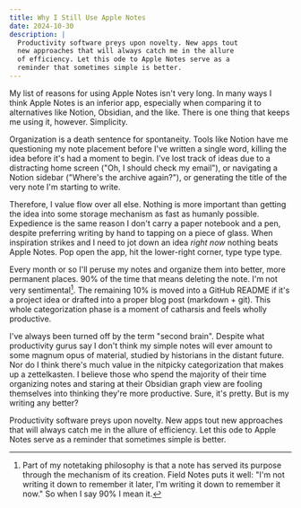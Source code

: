 ```yaml
---
title: Why I Still Use Apple Notes
date: 2024-10-30
description: |
  Productivity software preys upon novelty. New apps tout
  new approaches that will always catch me in the allure
  of efficiency. Let this ode to Apple Notes serve as a
  reminder that sometimes simple is better.
---
```


My list of reasons for using Apple Notes isn't very long. In many ways I think Apple Notes is an inferior app, especially when comparing it to alternatives like Notion, Obsidian, and the like. There is one thing that keeps me using it, however. Simplicity.

Organization is a death sentence for spontaneity. Tools like Notion have me questioning my note placement before I've written a single word, killing the idea before it's had a moment to begin. I've lost track of ideas due to a distracting home screen ("Oh, I should check my email"), or navigating a Notion sidebar ("Where's the archive again?"), or generating the title of the very note I'm starting to write.

Therefore, I value flow over all else. Nothing is more important than getting the idea into some storage mechanism as fast as humanly possible. Expedience is the same reason I don't carry a paper notebook and a pen, despite preferring writing by hand to tapping on a piece of glass. When inspiration strikes and I need to jot down an idea _right now_ nothing beats Apple Notes. Pop open the app, hit the lower-right corner, type type type.

Every month or so I'll peruse my notes and organize them into better, more permanent places. 90% of the time that means deleting the note. I'm not very sentimental[^1]. The remaining 10% is moved into a GitHub README if it's a project idea or drafted into a proper blog post (markdown + git). This whole categorization phase is a moment of catharsis and feels wholly productive.

I've always been turned off by the term "second brain". Despite what productivity gurus say I don't think my simple notes will ever amount to some magnum opus of material, studied by historians in the distant future. Nor do I think there's much value in the nitpicky categorization that makes up a zettelkasten. I believe those who spend the majority of their time organizing notes and staring at their Obsidian graph view are fooling themselves into thinking they're more productive. Sure, it's pretty. But is my writing any better?

Productivity software preys upon novelty. New apps tout new approaches that will always catch me in the allure of efficiency. Let this ode to Apple Notes serve as a reminder that sometimes simple is better.

[^1]: Part of my notetaking philosophy is that a note has served its purpose through the mechanism of its creation. Field Notes puts it well: "I'm not writing it down to remember it later, I'm writing it down to remember it now." So when I say 90% I mean it.

